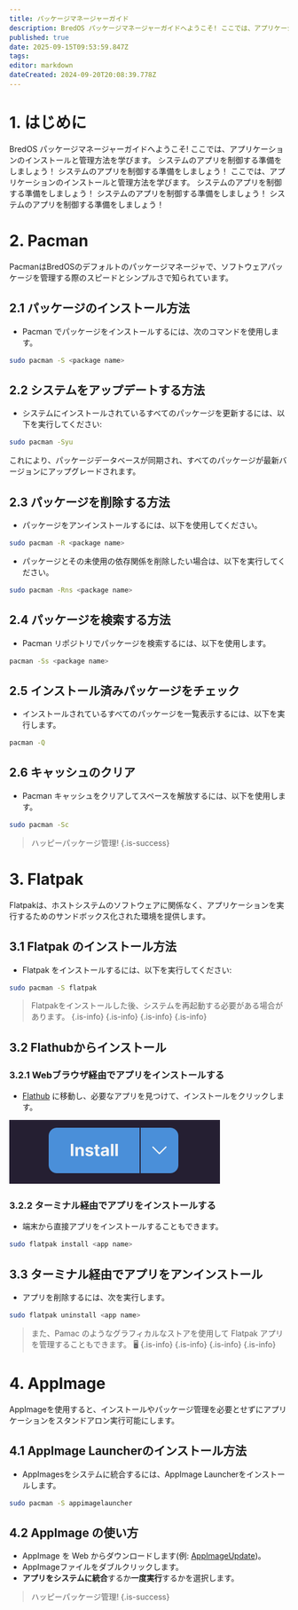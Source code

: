 ```yaml
---
title: パッケージマネージャーガイド
description: BredOS パッケージマネージャーガイドへようこそ! ここでは、アプリケーションのインストールと管理方法を学びます。
published: true
date: 2025-09-15T09:53:59.847Z
tags:
editor: markdown
dateCreated: 2024-09-20T20:08:39.778Z
---
```


# 1. はじめに

BredOS パッケージマネージャーガイドへようこそ! ここでは、アプリケーションのインストールと管理方法を学びます。 システムのアプリを制御する準備をしましょう！ システムのアプリを制御する準備をしましょう！ ここでは、アプリケーションのインストールと管理方法を学びます。 システムのアプリを制御する準備をしましょう！ システムのアプリを制御する準備をしましょう！ システムのアプリを制御する準備をしましょう！

# 2. Pacman

PacmanはBredOSのデフォルトのパッケージマネージャで、ソフトウェアパッケージを管理する際のスピードとシンプルさで知られています。

## 2.1 パッケージのインストール方法

- Pacman でパッケージをインストールするには、次のコマンドを使用します。

```bash
sudo pacman -S <package name>
```

## 2.2 システムをアップデートする方法

- システムにインストールされているすべてのパッケージを更新するには、以下を実行してください:

```bash
sudo pacman -Syu
```

これにより、パッケージデータベースが同期され、すべてのパッケージが最新バージョンにアップグレードされます。

## 2.3 パッケージを削除する方法

- パッケージをアンインストールするには、以下を使用してください。

```bash
sudo pacman -R <package name>
```

- パッケージとその未使用の依存関係を削除したい場合は、以下を実行してください。

```bash
sudo pacman -Rns <package name>
```

## 2.4 パッケージを検索する方法

- Pacman リポジトリでパッケージを検索するには、以下を使用します。

```bash
pacman -Ss <package name>
```

## 2.5 インストール済みパッケージをチェック

- インストールされているすべてのパッケージを一覧表示するには、以下を実行します。

```bash
pacman -Q
```

## 2.6 キャッシュのクリア

- Pacman キャッシュをクリアしてスペースを解放するには、以下を使用します。

```bash
sudo pacman -Sc
```

> ハッピーパッケージ管理!
> {.is-success}

# 3. Flatpak

Flatpakは、ホストシステムのソフトウェアに関係なく、アプリケーションを実行するためのサンドボックス化された環境を提供します。

## 3.1 Flatpak のインストール方法

- Flatpak をインストールするには、以下を実行してください:

```bash
sudo pacman -S flatpak
```

> Flatpakをインストールした後、システムを再起動する必要がある場合があります。
> {.is-info}
> {.is-info}
> {.is-info}
> {.is-info}

## 3.2 Flathubからインストール

### 3.2.1 Webブラウザ経由でアプリをインストールする

- [Flathub](https://flathub.org) に移動し、必要なアプリを見つけて、インストールをクリックします。

![flathub-install-button.png](/how-tos/flathub-install-button.png)

### 3.2.2 ターミナル経由でアプリをインストールする

- 端末から直接アプリをインストールすることもできます。

```bash
sudo flatpak install <app name>
```

## 3.3 ターミナル経由でアプリをアンインストール

- アプリを削除するには、次を実行します。

```bash
sudo flatpak uninstall <app name>
```

> また、Pamac のようなグラフィカルなストアを使用して Flatpak アプリを管理することもできます。 🖥️
> {.is-info}
> {.is-info}
> {.is-info}
> {.is-info}

# 4. AppImage

AppImageを使用すると、インストールやパッケージ管理を必要とせずにアプリケーションをスタンドアロン実行可能にします。

## 4.1 AppImage Launcherのインストール方法

- AppImagesをシステムに統合するには、AppImage Launcherをインストールします。

```bash
sudo pacman -S appimagelauncher
```

## 4.2 AppImage の使い方

- AppImage を Web からダウンロードします(例: [AppImageUpdate](https://appimage.github.io/AppImageUpdate))。
- AppImageファイルをダブルクリックします。
- **アプリをシステムに統合**するか**一度実行**するかを選択します。

> ハッピーパッケージ管理!
> {.is-success}

